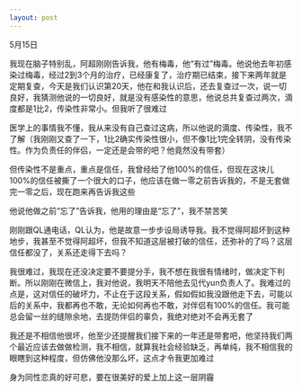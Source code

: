 ```yaml
---
layout: post
---
```

5月15日

我现在脑子特别乱，阿超刚刚告诉我，他有梅毒，他“有过”梅毒。他说他去年初感染过梅毒，经过2到3个月的治疗，已经康复了，治疗期已结束，接下来两年就是定期复查，今天是我们认识第20天，他在和我认识后，还去复查过一次，说一切良好，我猜测他说的一切良好，就是没有感染性的意思，他说总共复查过两次，滴度都是1比2，传染性非常小。但我听了很难过

医学上的事情我不懂，我从来没有自己查过这病，所以他说的滴度、传染性，我不了解（我刚刚又查了一下，1比2确实传染性很小，但不像1比1完全转阴，没有传染性。作为负责任的伴侣，一定还是会带的吧？他竟然没有带套）

但传染性不是重点，重点是信任，我曾经给了他100%的信任，但现在这块儿100%的信任被撕了一个很大的口子，他应该在做一零之前告诉我的，不是无套做完一零之后，现在跑来再告诉我这些

他说他做之前“忘了”告诉我，他用的理由是“忘了”，我不禁苦笑

刚刚跟QL通电话，QL认为，他是故意一步步设局诱导我。我不觉得阿超坏到这种地步，我甚至不觉得阿超坏，但我不知道这层被打破的信任，还弥补的了吗？这层信任都没了，关系还走得下去吗？

我很难过，我现在还没决定要不要提分手，我不想在我很有情绪时，做决定下判断。所以刚刚在微信上，我对他说，我明天不陪他去见代yun负责人了。我难过的点是，这对信任的破坏力，不止在于这段关系，假如假如我没跟他走下去，可能以后的关系中，我都再也不敢，无论如何再也不敢，对伴侣有100%的信任。我可能总会留一丝的缝隙余地，去提防伴侣的辜负，我绝对绝对不会再无套了

我还是不相信他很坏，他至少还提醒我们接下来的一年还是带套吧，他坚持我们两个最近应该去做做检测，我不相信，就算我社会经验缺乏，再单纯，我不相信我的眼瞎到这种程度，但仿佛他没那么坏，这点才令我更加难过

身为同性恋真的好可悲，要在很美好的爱上加上这一层阴霾

